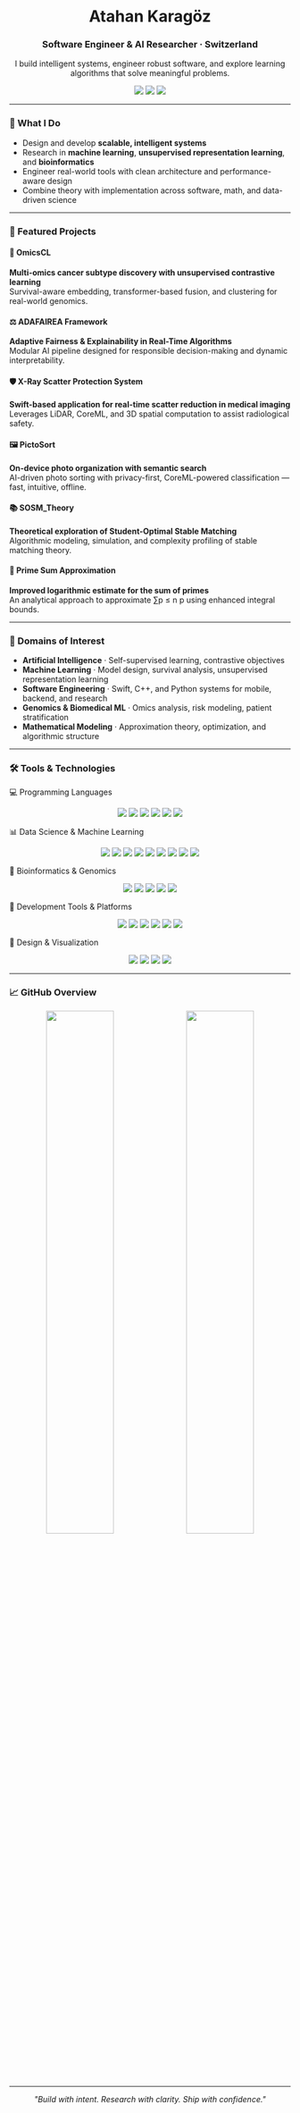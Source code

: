 <!-- 🌐 PROFILE HEADER -->

<h1 align="center">Atahan Karagöz</h1>
<h3 align="center">Software Engineer & AI Researcher · Switzerland</h3>

<p align="center">
  I build intelligent systems, engineer robust software, and explore learning algorithms that solve meaningful problems.
</p>

<p align="center">
  <a href="mailto:atahanka@gmail.com"><img src="https://img.shields.io/badge/Email-D14836?style=for-the-badge&logo=gmail&logoColor=white"/></a>
  <a href="https://linkedin.com/in/atahan-karagoz"><img src="https://img.shields.io/badge/LinkedIn-0A66C2?style=for-the-badge&logo=linkedin&logoColor=white"/></a>
  <a href="https://independent.academia.edu/AtahanKaragoz"><img src="https://img.shields.io/badge/Academia-414141?style=for-the-badge&logo=academia&logoColor=white"/></a>
</p>

---

<!-- 🚀 OVERVIEW -->

### 🚀 What I Do

- Design and develop **scalable, intelligent systems**
- Research in **machine learning**, **unsupervised representation learning**, and **bioinformatics**
- Engineer real-world tools with clean architecture and performance-aware design
- Combine theory with implementation across software, math, and data-driven science

---

<!-- 🧪 PROJECTS -->

### 🧪 Featured Projects

#### 🔬 OmicsCL  
**Multi-omics cancer subtype discovery with unsupervised contrastive learning**  
Survival-aware embedding, transformer-based fusion, and clustering for real-world genomics.

#### ⚖ ADAFAIREA Framework  
**Adaptive Fairness & Explainability in Real-Time Algorithms**  
Modular AI pipeline designed for responsible decision-making and dynamic interpretability.

#### 🛡 X-Ray Scatter Protection System  
**Swift-based application for real-time scatter reduction in medical imaging**  
Leverages LiDAR, CoreML, and 3D spatial computation to assist radiological safety.

#### 🖼 PictoSort  
**On-device photo organization with semantic search**  
AI-driven photo sorting with privacy-first, CoreML-powered classification — fast, intuitive, offline.

#### 📚 SOSM_Theory  
**Theoretical exploration of Student-Optimal Stable Matching**  
Algorithmic modeling, simulation, and complexity profiling of stable matching theory.

#### 🔢 Prime Sum Approximation  
**Improved logarithmic estimate for the sum of primes**  
An analytical approach to approximate ∑p ≤ n p using enhanced integral bounds.

---

<!-- 🧠 DOMAINS -->

### 🧠 Domains of Interest

- **Artificial Intelligence** · Self-supervised learning, contrastive objectives  
- **Machine Learning** · Model design, survival analysis, unsupervised representation learning  
- **Software Engineering** · Swift, C++, and Python systems for mobile, backend, and research  
- **Genomics & Biomedical ML** · Omics analysis, risk modeling, patient stratification  
- **Mathematical Modeling** · Approximation theory, optimization, and algorithmic structure

---

### 🛠 Tools & Technologies

💻 Programming Languages
<p align="center"> <img src="https://img.shields.io/badge/Python-3776AB?style=for-the-badge&logo=python&logoColor=white"/> <img src="https://img.shields.io/badge/Swift-FA7343?style=for-the-badge&logo=swift&logoColor=white"/> <img src="https://img.shields.io/badge/C++-00599C?style=for-the-badge&logo=c%2B%2B&logoColor=white"/> <img src="https://img.shields.io/badge/Scala-DC322F?style=for-the-badge&logo=scala&logoColor=white"/> <img src="https://img.shields.io/badge/JavaScript-F7DF1E?style=for-the-badge&logo=javascript&logoColor=black"/> <img src="https://img.shields.io/badge/SQL-4479A1?style=for-the-badge&logo=postgresql&logoColor=white"/> </p>
📊 Data Science & Machine Learning
<p align="center"> <img src="https://img.shields.io/badge/PyTorch-EE4C2C?style=for-the-badge&logo=pytorch&logoColor=white"/> <img src="https://img.shields.io/badge/TensorFlow-FF6F00?style=for-the-badge&logo=tensorflow&logoColor=white"/> <img src="https://img.shields.io/badge/scikit--learn-F7931E?style=for-the-badge&logo=scikit-learn&logoColor=white"/> <img src="https://img.shields.io/badge/Pandas-150458?style=for-the-badge&logo=pandas&logoColor=white"/> <img src="https://img.shields.io/badge/NumPy-013243?style=for-the-badge&logo=numpy&logoColor=white"/> <img src="https://img.shields.io/badge/Matplotlib-11557C?style=for-the-badge&logo=matplotlib&logoColor=white"/> <img src="https://img.shields.io/badge/Seaborn-3776AB?style=for-the-badge&logo=python&logoColor=white"/> <img src="https://img.shields.io/badge/UMAP-000000?style=for-the-badge&logo=umap-learn&logoColor=white"/> <img src="https://img.shields.io/badge/lifelines-323330?style=for-the-badge&logo=python&logoColor=white"/> </p>
🧬 Bioinformatics & Genomics
<p align="center"> <img src="https://img.shields.io/badge/Genomics-3E8E41?style=for-the-badge&logo=databricks&logoColor=white"/> <img src="https://img.shields.io/badge/Transcriptomics-8E44AD?style=for-the-badge&logo=databricks&logoColor=white"/> <img src="https://img.shields.io/badge/Proteomics-2980B9?style=for-the-badge&logo=databricks&logoColor=white"/> <img src="https://img.shields.io/badge/Metabolomics-F39C12?style=for-the-badge&logo=databricks&logoColor=white"/> <img src="https://img.shields.io/badge/Multi--omics-2C3E50?style=for-the-badge&logo=databricks&logoColor=white"/> </p>
🧰 Development Tools & Platforms
<p align="center"> <img src="https://img.shields.io/badge/Docker-2496ED?style=for-the-badge&logo=docker&logoColor=white"/> <img src="https://img.shields.io/badge/Git-F05032?style=for-the-badge&logo=git&logoColor=white"/> <img src="https://img.shields.io/badge/Linux-FCC624?style=for-the-badge&logo=linux&logoColor=black"/> <img src="https://img.shields.io/badge/Xcode-1575F9?style=for-the-badge&logo=xcode&logoColor=white"/> <img src="https://img.shields.io/badge/OpenMP-0033A0?style=for-the-badge&logo=c&logoColor=white"/> <img src="https://img.shields.io/badge/macOS-black?style=for-the-badge&logo=apple&logoColor=white"/> </p>
🎨 Design & Visualization
<p align="center"> <img src="https://img.shields.io/badge/Matplotlib-11557C?style=for-the-badge&logo=matplotlib&logoColor=white"/> <img src="https://img.shields.io/badge/Seaborn-3776AB?style=for-the-badge&logo=python&logoColor=white"/> <img src="https://img.shields.io/badge/Plotly-3F4F75?style=for-the-badge&logo=plotly&logoColor=white"/> <img src="https://img.shields.io/badge/Figma-F24E1E?style=for-the-badge&logo=figma&logoColor=white"/> </p>

---

<!-- 📈 STATS -->

### 📈 GitHub Overview

<p align="center">
  <img src="https://github-readme-stats.vercel.app/api?username=Atahanka&show_icons=true&theme=react&hide_border=true" width="49%"/>
  <img src="https://github-readme-stats.vercel.app/api/top-langs/?username=Atahanka&layout=compact&theme=react&hide_border=true" width="49%"/>
</p>

---

<!-- 💬 FOOTER -->

<p align="center"><em>
"Build with intent. Research with clarity. Ship with confidence."
</em></p>
